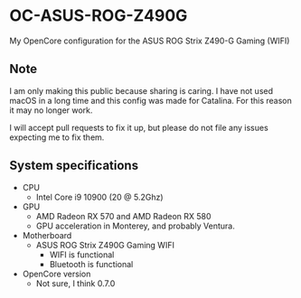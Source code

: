 # OC-ASUS-ROG-Z490G
My OpenCore configuration for the ASUS ROG Strix Z490-G Gaming (WIFI)

## Note

I am only making this public because sharing is caring. I have not used macOS in a long time and this config was made for Catalina. For this reason it may no longer work.

I will accept pull requests to fix it up, but please do not file any issues expecting me to fix them.

## System specifications

- CPU
  - Intel Core i9 10900 (20 @ 5.2Ghz)
- GPU
  - AMD Radeon RX 570 and AMD Radeon RX 580
  - GPU acceleration in Monterey, and probably Ventura.
- Motherboard
  - ASUS ROG Strix Z490G Gaming WIFI
    - WIFI is functional
    - Bluetooth is functional
- OpenCore version
  - Not sure, I think 0.7.0

